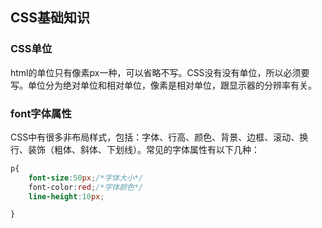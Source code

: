## CSS基础知识

### CSS单位
html的单位只有像素px一种，可以省略不写。CSS没有没有单位，所以必须要写。单位分为绝对单位和相对单位，像素是相对单位，跟显示器的分辨率有关。

### font字体属性
CSS中有很多非布局样式，包括：字体、行高、颜色、背景、边框、滚动、换行、装饰（粗体、斜体、下划线）。常见的字体属性有以下几种：
````css
p{
    font-size:50px;/*字体大小*/
    font-color:red;/*字体颜色*/
    line-height:10px;

}
````